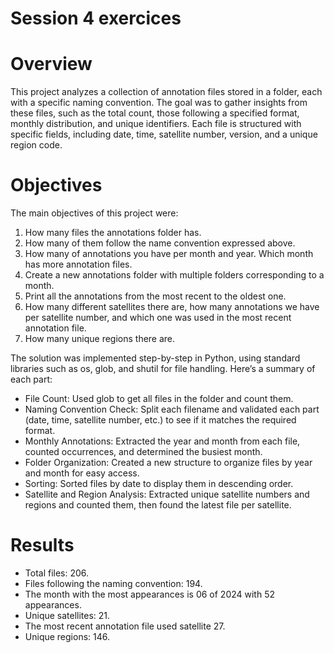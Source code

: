 # Session 4 exercices
# Overview

This project analyzes a collection of annotation files stored in a folder, each with a specific naming convention. The goal was to gather insights from these files, such as the total count, those following a specified format, monthly distribution, and unique identifiers. Each file is structured with specific fields, including date, time, satellite number, version, and a unique region code.
 
# Objectives

The main objectives of this project were:

1. How many files the annotations folder has.
2. How many of them follow the name convention expressed above.
3. How many of annotations you have per month and year. Which month has more annotation files.
4. Create a new annotations folder with multiple folders corresponding to a month.
5. Print all the annotations from the most recent to the oldest one. 
6. How many different satellites there are, how many annotations we have per satellite number, and which one was used in the most recent annotation file. 
7. How many unique regions there are.

The solution was implemented step-by-step in Python, using standard libraries such as os, glob, and shutil for file handling. Here’s a summary of each part:

- File Count: Used glob to get all files in the folder and count them.
- Naming Convention Check: Split each filename and validated each part (date, time, satellite number, etc.) to see if it matches the required format.
- Monthly Annotations: Extracted the year and month from each file, counted occurrences, and determined the busiest month.
- Folder Organization: Created a new structure to organize files by year and month for easy access.
- Sorting: Sorted files by date to display them in descending order.
- Satellite and Region Analysis: Extracted unique satellite numbers and regions and counted them, then found the latest file per satellite.

# Results

- Total files: 206.
- Files following the naming convention: 194.
- The month with the most appearances is 06 of 2024 with 52 appearances.
- Unique satellites: 21.
- The most recent annotation file used satellite 27.
- Unique regions: 146.
